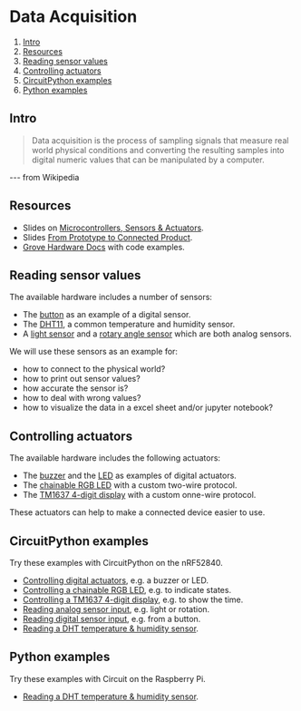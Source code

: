 # Data Acquisition

1. [Intro](#intro)
2. [Resources](#resources)
3. [Reading sensor values](#reading-sensor-values)
4. [Controlling actuators](#controlling-actuators)
5. [CircuitPython examples](#circuitpython-examples)
6. [Python examples](#python-examples)

## Intro
> Data acquisition is the process of sampling signals that measure real world physical conditions and converting the resulting samples into digital numeric values that can be manipulated by a computer. 

--- from Wikipedia

## Resources
- Slides on [Microcontrollers, Sensors & Actuators](http://www.tamberg.org/fhnw/2020/hs/IdbMcuSensorsActuators.pdf).
- Slides [From Prototype to Connected Product](http://www.tamberg.org/fhnw/2020/hs/IdbPrototypeToProduct.pdf).
- [Grove Hardware Docs](https://github.com/Seeed-Studio/grove.py/tree/master/doc#gui-graphical-user-interface) with code examples.

## Reading sensor values
The available hardware includes a number of sensors:
* The [button](https://github.com/tamberg/fhnw-idb/wiki/Grove-Sensors#button) as an example of a digital sensor.
* The [DHT11](https://github.com/tamberg/fhnw-idb/wiki/Grove-Sensors#temperature--humidity-sensor-dht11), a common temperature and humidity sensor.
* A [light sensor](https://github.com/tamberg/fhnw-idb/wiki/Grove-Sensors#light-sensor-v12) and a [rotary angle sensor](https://github.com/tamberg/fhnw-idb/wiki/Grove-Sensors#rotary-angle-sensor) which are both analog sensors.

We will use these sensors as an example for:

* how to connect to the physical world?
* how to print out sensor values?
* how accurate the sensor is?
* how to deal with wrong values?
* how to visualize the data in a excel sheet and/or jupyter notebook?

## Controlling actuators
The available hardware includes the following actuators:

* The [buzzer](https://github.com/tamberg/fhnw-idb/wiki/Grove-Actuators#buzzer) and the [LED](https://github.com/tamberg/fhnw-idb/wiki/Grove-Actuators#led) as examples of digital actuators.
* The [chainable RGB LED](https://github.com/tamberg/fhnw-idb/wiki/Grove-Actuators#chainable-rgb-led) with a custom two-wire protocol.
* The [TM1637 4-digit display](https://github.com/tamberg/fhnw-idb/wiki/Grove-Actuators#4-digit-display-tm1637) with a custom onne-wire protocol.

These actuators can help to make a connected device easier to use.

## CircuitPython examples
Try these examples with CircuitPython on the nRF52840.

* [Controlling digital actuators](CircuitPython/digital_input), e.g. a buzzer or LED.
* [Controlling a chainable RGB LED](CircuitPython/grove_rgbled), e.g. to indicate states.
* [Controlling a TM1637 4-digit display](CircuitPython/tm1637), e.g. to show the time.
* [Reading analog sensor input](CircuitPython/analog_input), e.g. light or rotation.
* [Reading digital sensor input](CircuitPython/digital_input), e.g. from a button.
* [Reading a DHT temperature & humidity sensor](CircuitPython/dht).

## Python examples
Try these examples with Circuit on the Raspberry Pi.

* [Reading a DHT temperature & humidity sensor](Python/dht).
